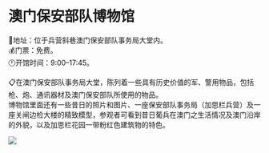 # 澳门保安部队博物馆  
📍地址：位于兵营斜巷澳门保安部队事务局大堂内。  
💰门票：免费。  
🕛开馆时间：9:00–17:45。  
  
📋在澳门保安部队事务局大堂，陈列着一些具有历史价值的军、警用物品，包括枪、炮、通讯器材及澳门保安部队所使用的物品。  
博物馆里面还有一些昔日的照片和图片、一座保安部队事务局（加思栏兵营）及一座关闸边检大楼的精致模型，参观者可看到昔日葡兵在澳门之生活情况及澳门沿岸的外貌，以及加思栏花园一带粉红色建筑物的特色。  
  
![](https://raw.gitmirror.com/szqq0512/Pic/main/img/202201212155486.png)  